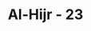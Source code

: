 ---
title: "Al-Hijr - 23"
no: 23
arabic_no: ٢٣
ayah: وَاِنَّا لَنَحْنُ نُحْيٖ وَنُمِيْتُ وَنَحْنُ الْوَارِثُوْنَ 
translation: "Dan sungguh, Kamilah yang menghidupkan dan mematikan dan Kami (pulalah) yang mewarisi."
tafsir: "Pada ayat ini, Allah menegaskan bahwa Dialah yang menghidupkan manusia jika Ia menghendaki, dan Dia pula yang mematikannya jika Dia menghendaki. \n\nSelanjutnya, sebagaimana dijelaskan Ibnu Jarir ath-thabari dalam tafsirnya, jika semua yang hidup ini telah mati, maka di saat itu hanya Allah sajalah yang hidup, karena hanya Dia sajalah yang kekal. Kemudian Allah membangkitkan manusia kembali untuk ditimbang dan dihitung amal perbuatannya, sebagaimana firman Allah swt:\n\nTidak ada tuhan selain Dia, Dia yang menghidupkan dan mematikan. (Dialah) Tuhanmu dan Tuhan nenek moyangmu dahulu. (ad-Dukhan/44: 8)\n\nAyat 23 ini diakhiri dengan ungkapan wa nahnul-waritsun (dan Kami pulalah yang mewarisi). Al-Qasimi dalam tafsirnya Mahasin at-Ta'wil menjelaskan bahwa Kami (pulalah) yang mewarisi, maksudnya ialah Kamilah yang masih ada dan menerima atau memiliki semua yang telah ditinggalkan manusia yang telah mati. Istilah waris ini juga digunakan Nabi dalam doanya:\n\nDan jadikanlah dia pewaris dari kita. (Riwayat at-Tirmidzi dari Ibnu Umar)"
---